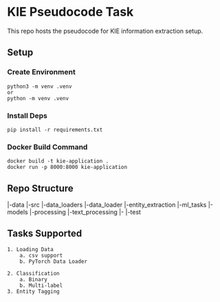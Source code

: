# KIE Pseudocode Task

This repo hosts the pseudocode for KIE information extraction setup. 

## Setup 

### Create Environment
```
python3 -m venv .venv
or
python -m venv .venv
```
### Install Deps
```
pip install -r requirements.txt
```

### Docker Build Command 

```
docker build -t kie-application .
docker run -p 8000:8000 kie-application
```

## Repo Structure 

|-data
|-src
    |-data_loaders
        |-data_loader
    |-entity_extraction
        |-ml_tasks
        |-models
    |-processing
        |-text_processing
        |-
|-test

## Tasks Supported
    1. Loading Data 
        a. csv support
        b. PyTorch Data Loader 
        
    2. Classification
        a. Binary
        b. Multi-label 
    3. Entity Tagging 
    

